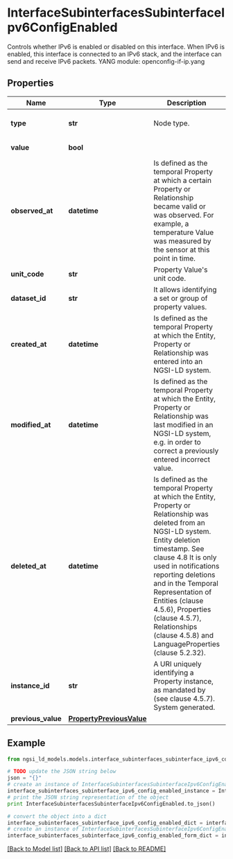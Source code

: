 # InterfaceSubinterfacesSubinterfaceIpv6ConfigEnabled

Controls whether IPv6 is enabled or disabled on this interface. When IPv6 is enabled, this interface is connected to an IPv6 stack, and the interface can send and receive IPv6 packets.  YANG module: openconfig-if-ip.yang 

## Properties

Name | Type | Description | Notes
------------ | ------------- | ------------- | -------------
**type** | **str** | Node type.  | [optional] [default to 'Property']
**value** | **bool** |  | [default to True]
**observed_at** | **datetime** | Is defined as the temporal Property at which a certain Property or Relationship became valid or was observed. For example, a temperature Value was measured by the sensor at this point in time.  | [optional] 
**unit_code** | **str** | Property Value&#39;s unit code.  | [optional] 
**dataset_id** | **str** | It allows identifying a set or group of property values.  | [optional] 
**created_at** | **datetime** | Is defined as the temporal Property at which the Entity, Property or Relationship was entered into an NGSI-LD system.  | [optional] [readonly] 
**modified_at** | **datetime** | Is defined as the temporal Property at which the Entity, Property or Relationship was last modified in an NGSI-LD system, e.g. in order to correct a previously entered incorrect value.  | [optional] [readonly] 
**deleted_at** | **datetime** | Is defined as the temporal Property at which the Entity, Property or Relationship was deleted from an NGSI-LD system.  Entity deletion timestamp. See clause 4.8 It is only used in notifications reporting deletions and in the Temporal Representation of Entities (clause 4.5.6), Properties (clause 4.5.7), Relationships (clause 4.5.8) and LanguageProperties (clause 5.2.32).  | [optional] [readonly] 
**instance_id** | **str** | A URI uniquely identifying a Property instance, as mandated by (see clause 4.5.7). System generated.  | [optional] [readonly] 
**previous_value** | [**PropertyPreviousValue**](PropertyPreviousValue.md) |  | [optional] 

## Example

```python
from ngsi_ld_models.models.interface_subinterfaces_subinterface_ipv6_config_enabled import InterfaceSubinterfacesSubinterfaceIpv6ConfigEnabled

# TODO update the JSON string below
json = "{}"
# create an instance of InterfaceSubinterfacesSubinterfaceIpv6ConfigEnabled from a JSON string
interface_subinterfaces_subinterface_ipv6_config_enabled_instance = InterfaceSubinterfacesSubinterfaceIpv6ConfigEnabled.from_json(json)
# print the JSON string representation of the object
print InterfaceSubinterfacesSubinterfaceIpv6ConfigEnabled.to_json()

# convert the object into a dict
interface_subinterfaces_subinterface_ipv6_config_enabled_dict = interface_subinterfaces_subinterface_ipv6_config_enabled_instance.to_dict()
# create an instance of InterfaceSubinterfacesSubinterfaceIpv6ConfigEnabled from a dict
interface_subinterfaces_subinterface_ipv6_config_enabled_form_dict = interface_subinterfaces_subinterface_ipv6_config_enabled.from_dict(interface_subinterfaces_subinterface_ipv6_config_enabled_dict)
```
[[Back to Model list]](../README.md#documentation-for-models) [[Back to API list]](../README.md#documentation-for-api-endpoints) [[Back to README]](../README.md)


